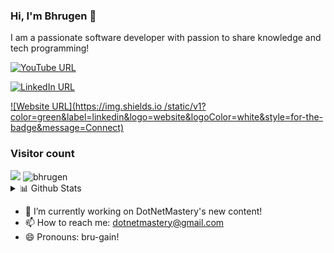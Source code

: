 ### Hi, I'm Bhrugen 👋

I am a passionate software developer with passion to share knowledge and tech programming!

[![YouTube URL](https://img.shields.io/static/v1?color=red&label=youtube&logo=youtube&logoColor=white&style=for-the-badge&message=Subscribe)](https://www.youtube.com/c/dotnetmastery)

[![LinkedIn URL](https://img.shields.io/static/v1?color=blue&label=linkedin&logo=linkedin&logoColor=white&style=for-the-badge&message=Connect)](https://www.linkedin.com/in/bhrugenpatel)

[![Website URL](https://img.shields.io /static/v1?color=green&label=linkedin&logo=website&logoColor=white&style=for-the-badge&message=Connect)](https://www.linkedin.com/in/bhrugenpatel)



### Visitor count
<img src="https://profile-counter.glitch.me/bhrugen/count.svg" />

<img src="https://github.com/bhrugen/bhrugen/blob/main/githubLogo.png" alt="bhrugen" />
 <details>
<summary>📊 Github Stats</summary>

<p align="center"> <img src="https://github-readme-stats.vercel.app/api?username=bhrugen&show_icons=true&theme=gotham" alt="Bhrugen Patel | Stats" />

</details>

- 🔭 I’m currently working on DotNetMastery's new content!
- 📫 How to reach me: dotnetmastery@gmail.com
- 😄 Pronouns: bru-gain!

<!--
**bhrugen/bhrugen** is a ✨ _special_ ✨ repository because its `README.md` (this file) appears on your GitHub profile.

Here are some ideas to get you started:


-->
